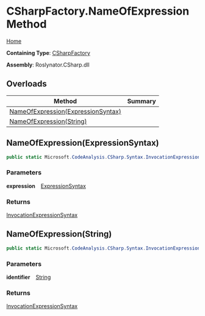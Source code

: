 # CSharpFactory\.NameOfExpression Method

[Home](../../../../README.md)

**Containing Type**: [CSharpFactory](../README.md)

**Assembly**: Roslynator\.CSharp\.dll

## Overloads

| Method | Summary |
| ------ | ------- |
| [NameOfExpression(ExpressionSyntax)](#3310629376) | |
| [NameOfExpression(String)](#3748210960) | |

<a id="3310629376"></a>

## NameOfExpression\(ExpressionSyntax\) 

```csharp
public static Microsoft.CodeAnalysis.CSharp.Syntax.InvocationExpressionSyntax NameOfExpression(Microsoft.CodeAnalysis.CSharp.Syntax.ExpressionSyntax expression)
```

### Parameters

**expression** &ensp; [ExpressionSyntax](https://docs.microsoft.com/en-us/dotnet/api/microsoft.codeanalysis.csharp.syntax.expressionsyntax)

### Returns

[InvocationExpressionSyntax](https://docs.microsoft.com/en-us/dotnet/api/microsoft.codeanalysis.csharp.syntax.invocationexpressionsyntax)

<a id="3748210960"></a>

## NameOfExpression\(String\) 

```csharp
public static Microsoft.CodeAnalysis.CSharp.Syntax.InvocationExpressionSyntax NameOfExpression(string identifier)
```

### Parameters

**identifier** &ensp; [String](https://docs.microsoft.com/en-us/dotnet/api/system.string)

### Returns

[InvocationExpressionSyntax](https://docs.microsoft.com/en-us/dotnet/api/microsoft.codeanalysis.csharp.syntax.invocationexpressionsyntax)

